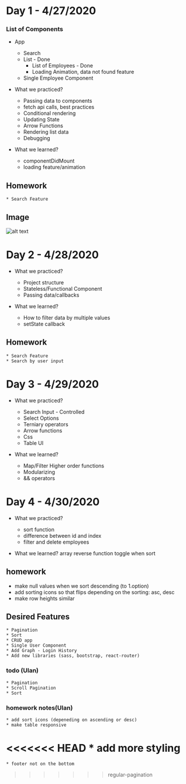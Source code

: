 # Day 1 - 4/27/2020

### List of Components

* App
    * Search
    * List - Done
        * List of Employees - Done
        * Loading Animation, data not found feature
    * Single Employee Component

* What we practiced?
    * Passing data to components
    * fetch api calls, best practices
    * Conditional rendering
    * Updating State
    * Arrow Functions
    * Rendering list data
    * Debugging

* What we learned?
    * componentDidMount
    * loading feature/animation


## Homework
    * Search Feature


## Image
![alt text](search.png "Search")


# Day 2 - 4/28/2020

* What we practiced?
    * Project structure
    * Stateless/Functional Component
    * Passing data/callbacks

* What we learned?
    * How to filter data by multiple values
    * setState callback


## Homework
    * Search Feature
    * Search by user input 

# Day 3 - 4/29/2020
* What we practiced?
    * Search Input - Controlled
    * Select Options
    * Terniary operators
    * Arrow functions
    * Css
    * Table UI

* What we learned?
    * Map/Filter Higher order functions
    * Modularizing
    * && operators

# Day 4 - 4/30/2020

* What we practiced?
    * sort function
    * difference between id and index
    * filter and delete employees

* What we learned?
    array reverse function
    toggle when sort

## homework
 * make null values when we sort descending (to 1.option)
 * add sorting icons so that flips depending on the sorting: asc, desc
 * make row heights similar 


## Desired Features
    * Pagination
    * Sort
    * CRUD app
    * Single User Component
    * Add Graph - Login History
    * Add new libraries (sass, bootstrap, react-router)


### todo (Ulan)
    * Pagination 
    * Scroll Pagination 
    * Sort
### homework notes(Ulan)
    * add sort icons (depeneding on ascending or desc)
    * make table responsive
<<<<<<< HEAD
    * add more styling
=======
    * footer not on the bottom


>>>>>>> regular-pagination
